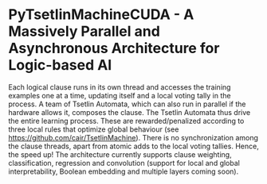 # PyTsetlinMachineCUDA - A Massively Parallel and Asynchronous Architecture for Logic-based AI 

Each logical clause runs in its own thread and accesses the training examples one at a time,  updating itself and a local voting tally in the process. A team of Tsetlin Automata, which can also run in parallel if the hardware allows it, composes the clause.  The Tsetlin Automata thus drive the entire learning process. These are rewarded/penalized according to three local rules that optimize global behaviour (see https://github.com/cair/TsetlinMachine). There is no synchronization among the clause threads, apart from atomic adds to the local voting tallies. Hence, the speed up! The architecture currently supports clause weighting, classification, regression and convolution (support for local and global interpretability, Boolean embedding and multiple layers coming soon).
